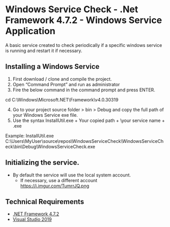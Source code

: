 ﻿# Windows Service Check - .Net Framework 4.7.2 - Windows Service Application  
A basic service created to check periodically if a specific windows service is running and restart it if necessary. 

## Installing a Windows Service
1. First download / clone and compile the project.
2. Open “Command Prompt” and run as administrator
3. Fire the below command in the command prompt and press ENTER.
 
cd C:\Windows\Microsoft.NET\Framework\v4.0.30319 

4. Go to your project source folder > bin > Debug and copy the full path of your Windows Service exe file.
5. Use the syntax InstallUtil.exe + Your copied path + \your service name + .exe

Example: InstallUtil.exe C:\Users\MyUser\source\repos\WindowsServiceCheck\WindowsServiceCheck\bin\Debug\WindowsServiceCheck.exe

## Initializing the service.
- By default the service will use the local system account. 
  - If necessary, use a different account
  https://i.imgur.com/TumrrJQ.png
  

## Technical Requirements
 - [.NET Framework 4.7.2](https://dotnet.microsoft.com/download/visual-studio-sdks?utm_source=getdotnetsdk&utm_medium=referral)
 - [Visual Studio 2019](https://visualstudio.microsoft.com/pt-br/downloads/)
